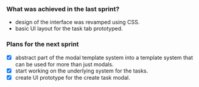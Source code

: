 ### What was achieved in the last sprint?

- design of the interface was revamped using CSS.
- basic UI layout for the task tab prototyped.

### Plans for the next sprint

- [x] abstract part of the modal template system into a template system that can be used for more than just modals.
- [x] start working on the underlying system for the tasks.
- [x]  create UI prototype for the create task modal.